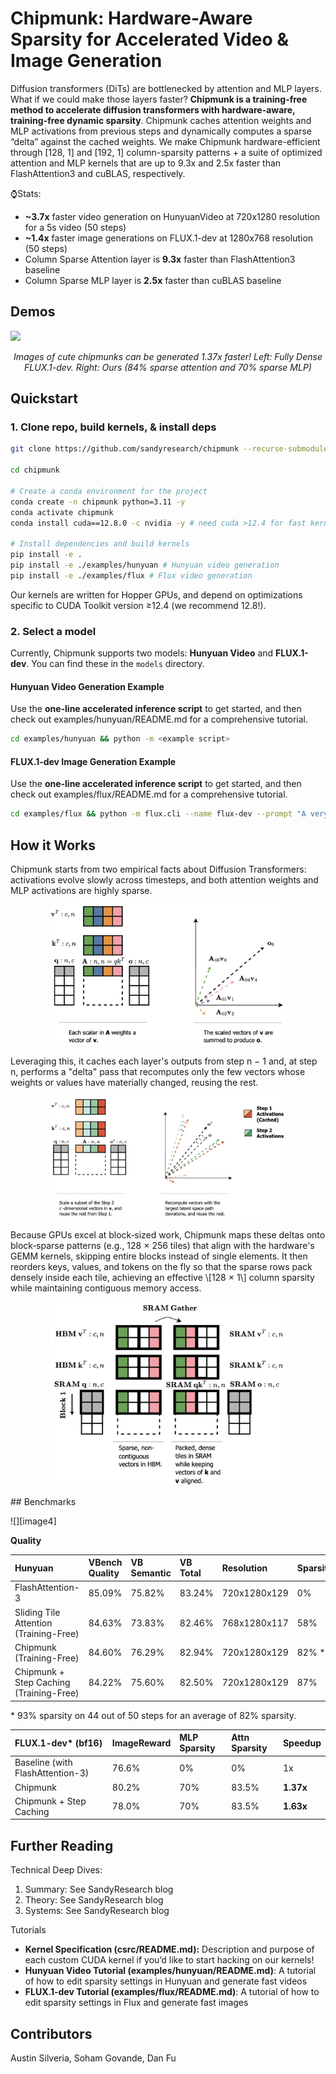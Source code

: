 # Chipmunk: Hardware-Aware Sparsity for Accelerated Video & Image Generation

Diffusion transformers (DiTs) are bottlenecked by attention and MLP layers. What if we could make those layers faster? **Chipmunk is a training-free method to accelerate diffusion transformers with hardware-aware, training-free dynamic sparsity**. Chipmunk caches attention weights and MLP activations from previous steps and dynamically computes a sparse “delta” against the cached weights. We make Chipmunk hardware-efficient through \[128, 1\] and \[192, 1\] column-sparsity patterns \+ a suite of optimized attention and MLP kernels that are up to 9.3x and 2.5x faster than FlashAttention3 and cuBLAS, respectively. 

⌚️Stats:

- **\~3.7x** faster video generation on HunyuanVideo at 720x1280 resolution for a 5s video (50 steps)  
- **\~1.4x** faster image generations on FLUX.1-dev at 1280x768 resolution (50 steps)  
- Column Sparse Attention layer is **9.3x** faster than FlashAttention3 baseline  
- Column Sparse MLP layer is **2.5x** faster than cuBLAS baseline

## Demos


![][comparison]
<p align="center"><i>Images of cute chipmunks can be generated 1.37x faster! Left: Fully Dense FLUX.1-dev. Right: Ours (84% sparse attention and 70% sparse MLP)</i></p>


## Quickstart

### 1\. Clone repo, build kernels, & install deps

```bash
git clone https://github.com/sandyresearch/chipmunk --recurse-submodules --shallow-submodules --depth 1

cd chipmunk

# Create a conda environment for the project
conda create -n chipmunk python=3.11 -y
conda activate chipmunk
conda install cuda==12.8.0 -c nvidia -y # need cuda >12.4 for fast kernel performance!

# Install dependencies and build kernels
pip install -e .
pip install -e ./examples/hunyuan # Hunyuan video generation
pip install -e ./examples/flux # Flux video generation
```

Our kernels are written for Hopper GPUs, and depend on optimizations specific to CUDA Toolkit version ≥12.4 (we recommend 12.8\!).

### 2\. Select a model

Currently, Chipmunk supports two models: **Hunyuan Video** and **FLUX.1-dev**. You can find these in the `models` directory.

#### Hunyuan Video Generation Example

Use the **one-line accelerated inference script** to get started, and then check out examples/hunyuan/README.md for a comprehensive tutorial.

```bash
cd examples/hunyuan && python -m <example script>
```

#### FLUX.1-dev Image Generation Example

Use the **one-line accelerated inference script** to get started, and then check out examples/flux/README.md for a comprehensive tutorial.

```bash
cd examples/flux && python -m flux.cli --name flux-dev --prompt "A very cute cartoon chipmunk dressed up as a ninja holding katanas"
```

## How it Works

Chipmunk starts from two empirical facts about Diffusion Transformers: activations evolve slowly across timesteps, and both attention weights and MLP activations are highly sparse.   
<p align="center"><img src="assets/images/howitworks-sum.png" width="75%"></p>
Leveraging this, it caches each layer's outputs from step n − 1 and, at step n, performs a "delta" pass that recomputes only the few vectors whose weights or values have materially changed, reusing the rest.   
<p align="center"><img src="assets/images/howitworks-cache.png" width="75%"></p>
Because GPUs excel at block‑sized work, Chipmunk maps these deltas onto block‑sparse patterns (e.g., 128 × 256 tiles) that align with the hardware's GEMM kernels, skipping entire blocks instead of single elements. It then reorders keys, values, and tokens on the fly so that the sparse rows pack densely inside each tile, achieving an effective \[128 × 1\] column sparsity while maintaining contiguous memory access.   
<p align="center"><img src="assets/images/howitworks-sram.png" width="75%"></p>
## Benchmarks

![][image4]

**Quality**

| Hunyuan | VBench Quality | VB Semantic | VB Total | Resolution | Sparsity | Latency | Speedup |
| :---- | :---- | :---- | :---- | :---- | :---- | :---- | :---- |
| FlashAttention-3 | 85.09% | 75.82% | 83.24% | 720x1280x129 | 0% | 1030s | 1x |
| Sliding Tile Attention (Training-Free) | 84.63% | 73.83% | 82.46% | 768x1280x117 | 58% | 945s \-\> 527s | 1.79x |
| Chipmunk (Training-Free) | 84.60% | 76.29% | 82.94% | 720x1280x129 | 82% \* | 1030s \-\> 477s | 2.16x |
| Chipmunk \+ Step Caching (Training-Free) | 84.22% | 75.60% | 82.50% | 720x1280x129 | 87% | 1030s \-\> 277s | 3.72x |

 \* 93% sparsity on 44 out of 50 steps for an average of 82% sparsity.

| FLUX.1-dev\* (bf16) | ImageReward | MLP Sparsity | Attn Sparsity | Speedup |
| :---- | :---- | :---- | :---- | :---- |
| Baseline (with FlashAttention-3) | 76.6% | 0% | 0% | 1x |
| Chipmunk | 80.2%	 | 70% | 83.5% | **1.37x** |
| Chipmunk \+ Step Caching | 78.0% | 70% | 83.5% | **1.63x** |

## Further Reading

Technical Deep Dives:

1. Summary: See SandyResearch blog  
2. Theory: See SandyResearch blog  
3. Systems: See SandyResearch blog

Tutorials

* **Kernel Specification (csrc/README.md):** Description and purpose of each custom CUDA kernel if you’d like to start hacking on our kernels\!  
* **Hunyuan Video Tutorial (examples/hunyuan/README.md)**: A tutorial of how to edit sparsity settings in Hunyuan and generate fast videos  
* **FLUX.1-dev Tutorial (examples/flux/README.md)**: A tutorial of how to edit sparsity settings in Flux and generate fast images

## Contributors

Austin Silveria, Soham Govande, Dan Fu

[howitworks-sum]: assets/images/howitworks-sum.png
[howitworks-cache]: assets/images/howitworks-cache.png
[howitworks-sram]: assets/images/howitworks-sram.png
[video-grid]: assets/videos/comparison-grid.mp4
[comparison]: assets/images/chipmunk-comparison.png